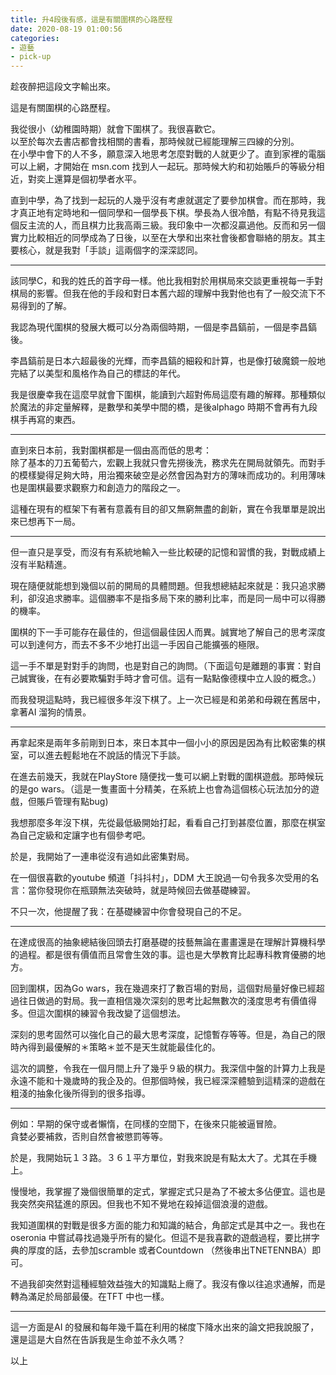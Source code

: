 ```yaml
---
title: 升4段後有感，這是有關圍棋的心路歷程
date: 2020-08-19 01:00:56
categories: 
- 遊藝
- pick-up
---
```


趁夜醉把這段文字輸出來。  
  
這是有關圍棋的心路歷程。  
  
我從很小（幼稚園時期）就會下圍棋了。我很喜歡它。  
以至於每次去書店都會找相關的書看，那時候就已經能理解三四線的分別。  
在小學中會下的人不多，願意深入地思考怎麼對戰的人就更少了。直到家裡的電腦可以上網，才開始在 msn.com 找到人一起玩。那時候大約和初始賬戶的等級分相近，對奕上還算是個初學者水平。  
  
直到中學，為了找到一起玩的人幾乎沒有考慮就選定了要參加棋會。而在那時，我才真正地有定時地和一個同學和一個學長下棋。學長為人很冷酷，有點不待見我這個反主流的人，而且棋力比我高兩三級。我印象中一次都沒贏過他。反而和另一個實力比較相近的同學成為了日後，以至在大學和出來社會後都會聯絡的朋友。其主要核心，就是我對「手談」這兩個字的深深認同。  
  
---  
  
該同學C，和我的姓氏的首字母一樣。他比我相對於用棋局來交談更重視每一手對棋局的影響。但我在他的手段和對日本舊六超的理解中我對他也有了一般交流下不易得到的了解。  
  
我認為現代圍棋的發展大概可以分為兩個時期，一個是李昌鎬前，一個是李昌鎬後。  
  
李昌鎬前是日本六超最後的光輝，而李昌鎬的細殺和計算，也是像打破魔鏡一般地完結了以美型和風格作為自己的標誌的年代。  
  
我是很慶幸我在這麼早就會下圍棋，能讀到六超對佈局這麼有趣的解釋。那種類似於魔法的非定量解釋，是數學和美學中間的橋，是後alphago 時期不會再有九段棋手再寫的東西。  
  
---  
  
直到來日本前，我對圍棋都是一個由高而低的思考：  
除了基本的刀五葡萄六，宏觀上我就只會先撈後洗，務求先在開局就領先。而對手的模樣變得足夠大時，用治獨來破空是必然會因為對方的薄味而成功的。利用薄味也是圍棋最要求觀察力和創造力的階段之一。  
  
這種在現有的框架下有著有意義有目的卻又無窮無盡的創新，實在令我單單是說出來已想再下一局。  
  
---  
  
但一直只是享受，而沒有有系統地輸入一些比較硬的記憶和習慣的我，對戰成績上沒有半點精進。  
  
現在隨便就能想到幾個以前的開局的具體問題。但我想總結起來就是：我只追求勝利，卻沒追求勝率。這個勝率不是指多局下來的勝利比率，而是同一局中可以得勝的機率。  
  
圍棋的下一手可能存在最佳的，但這個最佳因人而異。誠實地了解自己的思考深度可以到達何方，而去不多不少地打出這一手因自己能擴張的極限。  
  
這一手不單是對對手的詢問，也是對自己的詢問。（下面這句是離題的事實：對自己誠實後，在有必要欺騙對手時才會可信。這有一點點像德樸中立人設的概念。）  
  
而我發現這點時，我已經很多年沒下棋了。上一次已經是和弟弟和母親在舊居中，拿著AI 溜狗的情景。  
  
---  
  
再拿起來是兩年多前剛到日本，來日本其中一個小小的原因是因為有比較密集的棋室，可以進去輕鬆地在不說話的情況下手談。  
  
在進去前幾天，我就在PlayStore 隨便找一隻可以網上對戰的圍棋遊戲。那時候玩的是go wars。（這是一隻畫面十分精美，在系統上也會為這個核心玩法加分的遊戲，但賬戶管理有點bug)  
  
我想那麼多年沒下棋，先從最低級開始打起，看看自己打到甚麼位置，那麼在棋室為自己定級和定讓字也有個參考吧。  
  
於是，我開始了一連串從沒有過如此密集對局。  
  
在一個很喜歡的youtube 頻道「抖抖村」，DDM 大王說過一句令我多次受用的名言：當你發現你在瓶頸無法突破時，就是時候回去做基礎練習。  
  
不只一次，他提醒了我：在基礎練習中你會發現自己的不足。  
  
---  
  
在達成很高的抽象總結後回頭去打磨基礎的技藝無論在畫畫還是在理解計算機科學的過程。都是很有價值而且常會生效的事。這也是大學教育比起專科教育優勝的地方。  
  
回到圍棋，因為Go wars，我在幾週來打了數百場的對局，這個對局量好像已經超過往日做過的對局。我一直相信幾次深刻的思考比起無數次的淺度思考有價值得多。但這次圍棋的練習令我改變了這個想法。  
  
深刻的思考固然可以強化自己的最大思考深度，記憶暫存等等。但是，為自己的限時內得到最優解的＊策略＊並不是天生就能最佳化的。  
  
這次的調整，令我在一個月間上升了幾乎９級的棋力。我深信中盤的計算力上我是永遠不能和十幾歲時的我企及的。但那個時候，我已經深深體驗到這精深的遊戲在粗淺的抽象化後所得到的很多指導。  
  
---  
  
例如：早期的保守或者懶惰，在同樣的空間下，在後來只能被逼冒險。  
貪婪必要補救，否則自然會被懲罰等等。  
  
於是，我開始玩１３路。３６１平方單位，對我來說是有點太大了。尤其在手機上。  
  
慢慢地，我掌握了幾個很簡單的定式，掌握定式只是為了不被太多佔便宜。這也是我突然突飛猛進的原因。但我也不知不覺地在殺掉這個浪漫的遊戲。  
  
我知道圍棋的對戰是很多方面的能力和知識的結合，角部定式是其中之一。我也在oseronia 中嘗試尋找過幾乎所有的變化。但這不是我喜歡的遊戲過程，要比拼字典的厚度的話，去參加scramble 或者Countdown （然後串出TNETENNBA）即可。  
  
不過我卻突然對這種經驗效益強大的知識點上癮了。我沒有像以往追求通解，而是轉為滿足於局部最優。在TFT 中也一樣。  
  
---  
  
這一方面是AI 的發展和每年幾千篇在利用的梯度下降水出來的論文把我說服了，  
還是這是大自然在告訴我是生命並不永久嗎？  
  
以上